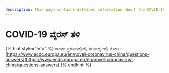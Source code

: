 ```yaml
---
description: This page contains detailed information about the COVID-19 Virus Strain.
---
```


# COVID-19 ವೈರಸ್ ತಳಿ

{% hint style="info" %}
ಕಾರ್ಯ ಪ್ರಗತಿಯಲ್ಲಿದೆ, ಈ ಮಧ್ಯೆ ಇಲ್ಲಿ ನೋಡಿ : [https://www.ecdc.europa.eu/en/novel-coronavirus-china/questions-answers](https://www.ecdc.europa.eu/en/novel-coronavirus-china/questions-answers)
{% endhint %}

